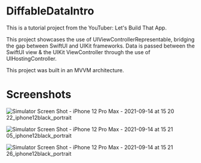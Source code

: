 # DiffableDataIntro

This is a tutorial project from the YouTuber: Let's Build That App.

This project showcases the use of UIViewControllerRepresentable, bridging the gap between SwiftUI and UIKit frameworks.
Data is passed between the SwiftUI view & the UIKit ViewController through the use of UIHostingController.

This project was built in an MVVM architecture.

# Screenshots
![Simulator Screen Shot - iPhone 12 Pro Max - 2021-09-14 at 15 20 22_iphone12black_portrait](https://user-images.githubusercontent.com/62522804/133343670-2c2322ea-93d1-48ce-92f0-d5813d54b85b.png)

![Simulator Screen Shot - iPhone 12 Pro Max - 2021-09-14 at 15 21 05_iphone12black_portrait](https://user-images.githubusercontent.com/62522804/133343680-900c8a0e-5518-43e4-b9ae-82c044e16ed3.png)

![Simulator Screen Shot - iPhone 12 Pro Max - 2021-09-14 at 15 21 26_iphone12black_portrait](https://user-images.githubusercontent.com/62522804/133343690-23fdbdaa-cdec-40e9-a8be-6fcb271ee3c5.png)
